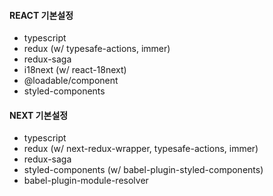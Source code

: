 #### REACT 기본설정

- typescript
- redux (w/ typesafe-actions, immer)
- redux-saga
- i18next (w/ react-18next)
- @loadable/component
- styled-components

#### NEXT 기본설정

- typescript
- redux (w/ next-redux-wrapper, typesafe-actions, immer)
- redux-saga
- styled-components (w/ babel-plugin-styled-components)
- babel-plugin-module-resolver
